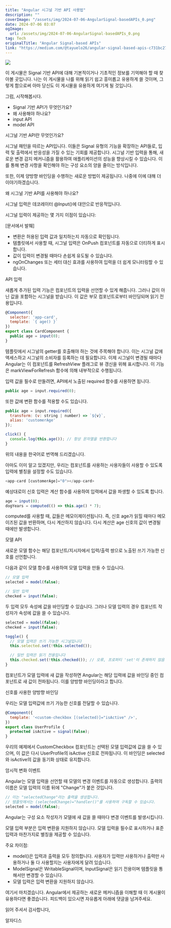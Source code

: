 ```yaml
---
title: "Angular 시그널 기반 API 사용법"
description: ""
coverImage: "/assets/img/2024-07-06-AngularSignal-basedAPIs_0.png"
date: 2024-07-06 03:07
ogImage:
  url: /assets/img/2024-07-06-AngularSignal-basedAPIs_0.png
tag: Tech
originalTitle: "Angular Signal-based APIs"
link: "https://medium.com/@tayuelo26/angular-signal-based-apis-c731bc27b9b5"
---
```


![](/assets/img/2024-07-06-AngularSignal-basedAPIs_0.png)

이 게시물은 Signal 기반 API에 대해 기본적이거나 기초적인 정보를 기억해야 할 때 찾아볼 곳입니다. 나는 이 게시물을 나를 위해 읽기 쉽고 흥미롭고 유용하게 쓸 것이며, 그렇게 함으로써 아마 당신도 이 게시물을 유용하게 여기게 될 것입니다.

그럼, 시작해봅시다.

- Signal 기반 API가 무엇인가요?
- 왜 사용해야 하나요?
- input API
- model API

<div class="content-ad"></div>

시그널 기반 API란 무엇인가요?

시그널 패턴을 따르는 API입니다. 이들은 Signal 유형의 기능을 확장하는 API들로, 입력 및 출력에서 반응성을 가질 수 있는 기회를 제공합니다. 시그널 기반 입력을 통해, 새로운 변경 감지 메커니즘을 활용하여 애플리케이션의 성능을 향상시킬 수 있습니다. 이를 통해 변경 사항을 확인해야 하는 구성 요소의 양을 줄이는 방식입니다.

또한, 이제 양방향 바인딩을 수행하는 새로운 방법이 제공됩니다. 나중에 이에 대해 더 이야기하겠습니다.

왜 시그널 기반 API를 사용해야 하나요?

<div class="content-ad"></div>

시그널 입력은 데코레이터 @Input()에 대안으로 반응적입니다.

시그널 입력이 제공하는 몇 가지 이점이 있습니다:

[문서에서 발췌]

- 변환은 허용된 입력 값과 일치하는지 자동으로 확인됩니다.
- 템플릿에서 사용할 때, 시그널 입력은 OnPush 컴포넌트를 자동으로 더티하게 표시합니다.
- 값이 입력이 변경될 때마다 손쉽게 유도될 수 있습니다.
- ngOnChanges 또는 세터 대신 효과를 사용하여 입력을 더 쉽게 모니터링할 수 있습니다.

<div class="content-ad"></div>

API 입력

새롭게 추가된 입력 기능은 컴포넌트의 입력을 선언할 수 있게 해줍니다. 그러나 값이 아닌 값을 포함하는 시그널을 받습니다. 이 값은 부모 컴포넌트로부터 바인딩되며 읽기 전용입니다.

```js
@Component({
  selector: 'app-card',
  template: `{ age() }`
})
export class CardComponent {
  public age = input(0);
}
```

템플릿에서 시그널의 getter를 호출해야 하는 것에 주목해야 합니다. 이는 시그널 값에 액세스하고 시그널의 소비자를 등록하는 데 필요합니다. 이제 시그널이 변경될 때마다 Angular는 이 컴포넌트를 RefreshView 플래그로 뷰 갱신을 위해 표시합니다. 이 기능은 markViewForRefresh 함수에 의해 내부적으로 수행됩니다.

<div class="content-ad"></div>

입력 값을 필수로 만들려면, API에서 노출된 required 함수를 사용하면 됩니다.

```js
public age = input.required(0);
```

또한 값에 변환 함수를 적용할 수도 있습니다.

```js
public age = input.required({
  transform: (v: string | number) => `${v}`,
  alias: 'customerAge'
});

click() {
  console.log(this.age()); // 항상 문자열을 반환합니다
}
```

<div class="content-ad"></div>

위의 내용을 한국어로 번역해 드리겠습니다.

아마도 이미 알고 있겠지만, 우리는 컴포넌트를 사용하는 사용자들이 사용할 수 있도록 입력에 별칭을 설정할 수도 있습니다.

```js
<app-card [customerAge]="0"></app-card>
```

예상대로이 신호 입력은 계산 함수를 사용하여 입력에서 값을 파생할 수 있도록 합니다.

```js
age = input(0);
dogYears = computed(() => this.age() * 7);
```

<div class="content-ad"></div>

computed를 사용할 때, 값들은 메모이제이션됩니다. 즉, 신호 age가 읽힐 때마다 메모이즈된 값을 반환하며, 다시 계산하지 않습니다. 다시 계산은 age 신호의 값이 변경될 때에만 발생합니다.

모델 API

새로운 모델 함수는 해당 컴포넌트/지시자에서 입력/출력 쌍으로 노출된 쓰기 가능한 신호를 선언합니다.

다음과 같이 모델 함수를 사용하여 모델 입력을 만들 수 있습니다.

<div class="content-ad"></div>

```js
// 모델 입력
selected = model(false);

// 일반 입력
checked = input(false);
```

두 입력 모두 속성에 값을 바인딩할 수 있습니다. 그러나 모델 입력의 경우 컴포넌트 작성자가 속성에 값을 쓸 수 있습니다.

```js
selected = model(false);
checked = input(false);

toggle() {
  // 모델 입력은 쓰기 가능한 시그널입니다
  this.selected.set(!this.selected());

  // 일반 입력은 읽기 전용입니다
  this.checked.set(!this.checked()); // 오류, 프로퍼티 'set'이 존재하지 않음
}
```

컴포넌트가 모델 입력에 새 값을 작성하면 Angular는 해당 입력에 값을 바인딩 중인 컴포넌트로 새 값이 전파됩니다. 이를 양방향 바인딩이라고 합니다.

<div class="content-ad"></div>

신호를 사용한 양방향 바인딩

우리는 모델 입력값에 쓰기 가능한 신호를 전달할 수 있습니다.

```js
@Component({
  template: '<custom-checkbox [(selected)]="isActive" />',
})
export class UserProfile {
  protected isActive = signal(false);
}
```

우리의 예제에서 CustomCheckbox 컴포넌트는 선택된 모델 입력값에 값을 쓸 수 있으며, 이 값은 다시 UserProfile의 isActive 신호로 전파됩니다. 이 바인딩은 selected와 isActive의 값을 동기화 상태로 유지합니다.

<div class="content-ad"></div>

암시적 변화 이벤트

Angular는 모델 입력을 선언할 때 모델의 변경 이벤트를 자동으로 생성합니다. 출력의 이름은 모델 입력의 이름 뒤에 "Change"가 붙은 것입니다.

```js
// 이는 "selectedChange"라는 출력을 생성합니다.
// 템플릿에서는 (selectedChange)="handler()"를 사용하여 구독할 수 있습니다.
selected = model(false);
```

Angular는 구성 요소 작성자가 모델에 새 값을 쓸 때마다 변경 이벤트를 발생시킵니다.

<div class="content-ad"></div>

모델 입력 부분은 입력 변환을 지원하지 않습니다. 모델 입력을 필수로 표시하거나 표준 입력과 마찬가지로 별칭을 제공할 수 있습니다.

주요 차이점:

- model()은 입력과 출력을 모두 정의합니다. 사용자가 입력만 사용하거나 출력만 사용하거나 둘 다 사용할지는 사용자에게 달려 있습니다.
- ModelSignal은 WritableSignal이며, InputSignal은 읽기 전용이며 템플릿을 통해서만 변경할 수 있습니다.
- 모델 입력은 입력 변환을 지원하지 않습니다.

여기서 마치겠습니다. Angular에서 제공하는 새로운 메커니즘을 이해할 때 이 게시물이 유용하다면 좋겠습니다. 피드백이 있으시면 자유롭게 아래에 댓글을 남겨주세요.

<div class="content-ad"></div>

읽어 주셔서 감사합니다,

알자디스
